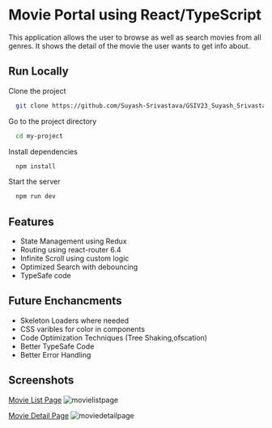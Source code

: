 
# Movie Portal using React/TypeScript

This application allows the user to browse as well as search movies from all genres. It shows the detail of the movie the user wants to get info about.


## Run Locally

Clone the project

```bash
  git clone https://github.com/Suyash-Srivastava/GSIV23_Suyash_Srivastava.git
```

Go to the project directory

```bash
  cd my-project
```

Install dependencies

```bash
  npm install
```

Start the server

```bash
  npm run dev
```


## Features

- State Management using Redux 
- Routing using react-router 6.4
- Infinite Scroll using custom logic
- Optimized Search with debouncing
- TypeSafe code


## Future Enchancments

- Skeleton Loaders where needed
- CSS varibles for color in components
- Code Optimization Techniques (Tree Shaking,ofscation)
- Better TypeSafe Code
- Better Error Handling


## Screenshots
[Movie List Page](https://github.com/Suyash-Srivastava/GSIV23_Suyash_Srivastava/blob/main/src/assets/png/movielistpage.png)
![movielistpage](https://github.com/Suyash-Srivastava/GSIV23_Suyash_Srivastava/assets/67928402/eb96ee2e-0a7e-4617-ba56-5393e48edfef)

[Movie Detail Page](https://github.com/Suyash-Srivastava/GSIV23_Suyash_Srivastava/blob/main/src/assets/png/moviedetailpage.png)
![moviedetailpage](https://github.com/Suyash-Srivastava/GSIV23_Suyash_Srivastava/assets/67928402/83056bff-45be-436e-91e0-af5128c60d83)


